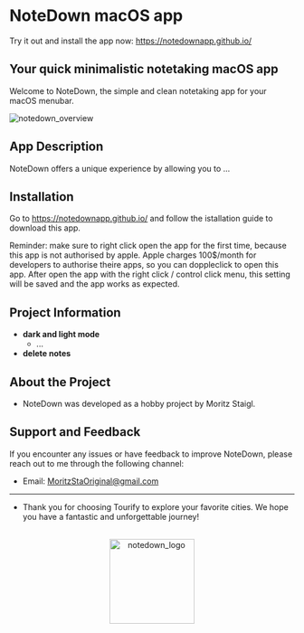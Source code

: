 #  NoteDown macOS app

Try it out and install the app now: https://notedownapp.github.io/

## Your quick minimalistic notetaking macOS app

Welcome to NoteDown, the simple and clean notetaking app for your macOS menubar.

![notedown_overview](https://github.com/MoritzSt4/NoteDown/assets/81319287/37a0eacc-7296-4342-9119-f1830a8643ba)


## App Description

NoteDown offers a unique experience by allowing you to ...
## Installation

Go to https://notedownapp.github.io/ and follow the istallation guide to download this app.

Reminder: make sure to right click open the app for the first time, because this app is not authorised by apple. Apple charges 100$/month for developers to authorise theire apps, so you can doppleclick to open this app. After open the app with the right click / control click menu, this setting will be saved  and the app works as expected.


## Project Information

- **dark and light mode**
  - ...
- **delete notes**

## About the Project

  - NoteDown was developed as  a hobby project by Moritz Staigl.

 ## Support and Feedback

If you encounter any issues or have feedback to improve NoteDown, please reach out to me through the following channel:

- Email: [MoritzStaOriginal@gmail.com](mailto:MoritzStaOriginal@gmail.com)

---

- Thank you for choosing Tourify to explore your favorite cities. We hope you have a fantastic and unforgettable journey!
<p align="center">
<br>
<img src="https://github.com/MoritzSt4/NoteDown/assets/81319287/25293ae9-cc78-4a89-87bd-8b9c920c517e" alt="notedown_logo" width="150"/>
</p>
  

